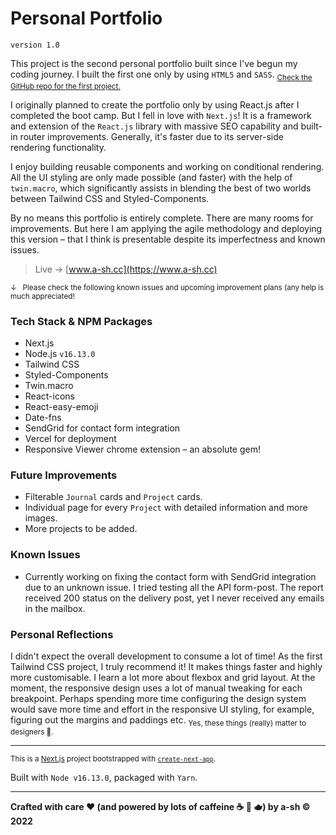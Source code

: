 # Personal Portfolio

```
version 1.0
```



This project is the second personal portfolio built since I've begun my coding journey. I built the first one only by using `HTML5` and `SASS`. <sub> [Check the GitHub repo for the first project.](https://github.com/a-sh-dev/T1A2_Portfolio)</sub>

I originally planned to create the portfolio only by using React.js after I completed the boot camp. But I fell in love with `Next.js`! It is a framework and extension of the `React.js` library with massive SEO capability and built-in router improvements. Generally, it's faster due to its server-side rendering functionality.  

I enjoy building reusable components and working on conditional rendering. All the UI styling are only made possible (and faster) with the help of `twin.macro`, which significantly assists in blending the best of two worlds between Tailwind CSS and Styled-Components.

By no means this portfolio is entirely complete. There are many rooms for improvements. But here I am applying the agile methodology and deploying this version – that I think is presentable despite its imperfectness and known issues.

> Live  →   [www.a-sh.cc](https;//www.a-sh.cc)

<sub>&darr;   Please check the following known issues and upcoming improvement plans (any help is much appreciated! </sub>



### Tech Stack & NPM Packages

- Next.js
- Node.js `v16.13.0`
- Tailwind CSS
- Styled-Components
- Twin.macro
- React-icons
- React-easy-emoji
- Date-fns
- SendGrid for contact form integration
- Vercel for deployment
- Responsive Viewer chrome extension – an absolute gem!



### Future Improvements

- Filterable `Journal` cards and `Project` cards.
- Individual page for every `Project` with detailed information and more images.
- More projects to be added.



### Known Issues

- Currently working on fixing the contact form with SendGrid integration due to an unknown issue. I tried testing all the API form-post. The report received 200 status on the delivery post, yet I never received any emails in the mailbox. 



### Personal Reflections

I didn't expect the overall development to consume a lot of time! As the first Tailwind CSS project, I truly recommend it! It makes things faster and highly more customisable. I learn a lot more about flexbox and grid layout. At the moment, the responsive design uses a lot of manual tweaking for each breakpoint. Perhaps spending more time configuring the design system would save more time and effort in the responsive UI styling, for example, figuring out the margins and paddings etc. <sub>Yes, these things (really) matter to designers 🤣.</sub>



---

<sub>This is a [Next.js](https://nextjs.org/) project bootstrapped with [`create-next-app`](https://github.com/vercel/next.js/tree/canary/packages/create-next-app).</sub>

Built with `Node v16.13.0`, packaged with `Yarn`.

---

**Crafted with care ❤ (and powered by lots of caffeine ☕️ 🍵 🫖) by a-sh © 2022**
